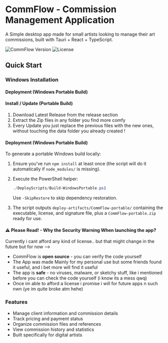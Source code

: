 # CommFlow - Commission Management Application

A Simple desktop app made for small artists looking to manage their art commissions, built with Tauri + React + TypeScript.

![CommFlow Version](https://img.shields.io/badge/version-0.5.2-blue)
![License](https://img.shields.io/badge/license-MIT-green)

## Quick Start

### Windows Installation
#### Deployment (Windows Portable Build)
#### Install / Update (Portable Build)

1. Download Latest Release from the release section
2. Extract the Zip files in any folder you find more comfy
3. Every Update you just replace the previous files with the new ones, without touching the data folder you already created !

#### Deployment (Windows Portable Build)

To generate a portable Windows build locally:

1. Ensure you've run `npm install` at least once (the script will do it automatically if `node_modules/` is missing).
2. Execute the PowerShell helper:

	```powershell
	./DeployScripts/Build-WindowsPortable.ps1
	```

	Use `-SkipRestore` to skip dependency restoration.
3. The script outputs `deploy-artifacts/CommFlow-portable/` containing the executable, license, and signature file, plus a `CommFlow-portable.zip` ready for use.

#### ⚠️ Please Read! - Why the Security Warning When launching the app?

Currently i cant afford any kind of license.. but that might change in the future but for now -->

- CommFlow is **open source** - you can verify the code yourself
- The App was made Mainly for my personal use but some friends found it useful, and i bet more will find it useful
- The app is **safe** - no viruses, malware, or sketchy stuff, like i mentioned before you can check the code yourself (i know its a mess qwq)
- Once im able to afford a license i promise i will for future apps n such nwn (ye im quite broke atm hehe)

### Features
-  Manage client information and commission details
-  Track pricing and payment status
-  Organize commission files and references
-  View commission history and statistics
-  Built specifically for digital artists
